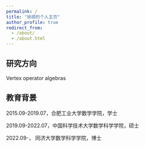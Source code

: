 ```yaml
---
permalink: /
title: "徐顺的个人主页"
author_profile: true
redirect_from: 
  - /about/
  - /about.html
---
```


## 研究方向
Vertex operator algebras

## 教育背景
2015.09-2019.07，合肥工业大学数学学院，学士  

2019.09-2022.07，中国科学技术大学数学科学学院，硕士

2022.09-，       同济大学数学科学学院，博士


